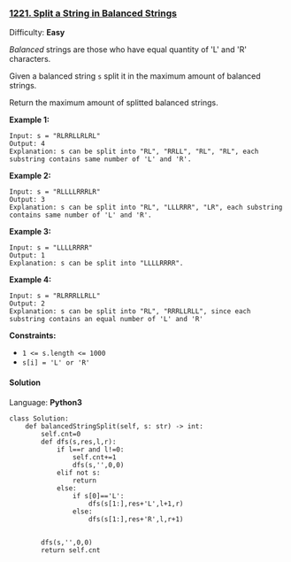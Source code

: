 ### [1221\. Split a String in Balanced Strings](https://leetcode.com/problems/split-a-string-in-balanced-strings/)

Difficulty: **Easy**


_Balanced_ strings are those who have equal quantity of 'L' and 'R' characters.

Given a balanced string `s` split it in the maximum amount of balanced strings.

Return the maximum amount of splitted balanced strings.

**Example 1:**

```
Input: s = "RLRRLLRLRL"
Output: 4
Explanation: s can be split into "RL", "RRLL", "RL", "RL", each substring contains same number of 'L' and 'R'.
```

**Example 2:**

```
Input: s = "RLLLLRRRLR"
Output: 3
Explanation: s can be split into "RL", "LLLRRR", "LR", each substring contains same number of 'L' and 'R'.
```

**Example 3:**

```
Input: s = "LLLLRRRR"
Output: 1
Explanation: s can be split into "LLLLRRRR".
```

**Example 4:**

```
Input: s = "RLRRRLLRLL"
Output: 2
Explanation: s can be split into "RL", "RRRLLRLL", since each substring contains an equal number of 'L' and 'R'
```

**Constraints:**

*   `1 <= s.length <= 1000`
*   `s[i] = 'L' or 'R'`


#### Solution

Language: **Python3**

```python3
class Solution:
    def balancedStringSplit(self, s: str) -> int:
        self.cnt=0
        def dfs(s,res,l,r):
            if l==r and l!=0:
                self.cnt+=1
                dfs(s,'',0,0)
            elif not s:
                return
            else:
                if s[0]=='L':
                    dfs(s[1:],res+'L',l+1,r)
                else:
                    dfs(s[1:],res+'R',l,r+1)
            
            
        dfs(s,'',0,0)
        return self.cnt
```
